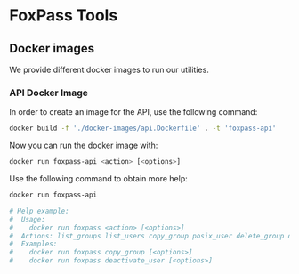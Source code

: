 # FoxPass Tools

## Docker images

We provide different docker images to run our utilities.

### API Docker Image

In order to create an image for the API, use the following command:

```sh
docker build -f './docker-images/api.Dockerfile' . -t 'foxpass-api'
```

Now you can run the docker image with:

```sh
docker run foxpass-api <action> [<options>]
```

Use the following command to obtain more help:

```sh
docker run foxpass-api

# Help example:
#  Usage:
#    docker run foxpass <action> [<options>]
#  Actions: list_groups list_users copy_group posix_user delete_group deactivate_user
#  Examples:
#    docker run foxpass copy_group [<options>]
#    docker run foxpass deactivate_user [<options>]
```
